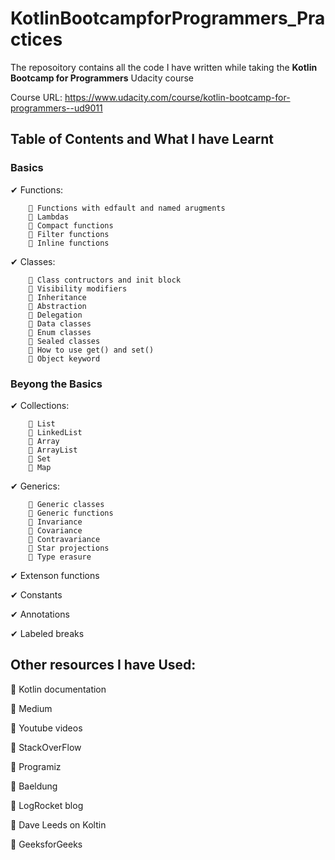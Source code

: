 # KotlinBootcampforProgrammers_Practices
The reposoitory contains all the code I have written while taking the **Kotlin Bootcamp for Programmers** Udacity course

Course URL: https://www.udacity.com/course/kotlin-bootcamp-for-programmers--ud9011


## Table of Contents and What I have Learnt

### Basics


✔ Functions:

        📍 Functions with edfault and named arugments
        📍 Lambdas
        📍 Compact functions
        📍 Filter functions
        📍 Inline functions
        
 ✔ Classes:

        📍 Class contructors and init block
        📍 Visibility modifiers
        📍 Inheritance
        📍 Abstraction
        📍 Delegation
        📍 Data classes
        📍 Enum classes
        📍 Sealed classes
        📍 How to use get() and set()
        📍 Object keyword
        
### Beyong the Basics

✔ Collections:

        📍 List
        📍 LinkedList
        📍 Array
        📍 ArrayList
        📍 Set
        📍 Map

✔ Generics:

        📍 Generic classes
        📍 Generic functions
        📍 Invariance
        📍 Covariance
        📍 Contravariance
        📍 Star projections
        📍 Type erasure

✔ Extenson functions

✔ Constants 

✔ Annotations 

✔ Labeled breaks 

## Other resources I have Used:

🔗 Kotlin documentation

🔗 Medium

🔗 Youtube videos

🔗 StackOverFlow

🔗 Programiz

🔗 Baeldung

🔗 LogRocket blog

🔗 Dave Leeds on Koltin

🔗 GeeksforGeeks


        


